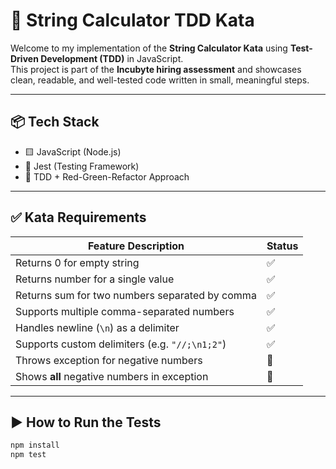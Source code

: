 # 🧪 String Calculator TDD Kata

Welcome to my implementation of the **String Calculator Kata** using **Test-Driven Development (TDD)** in JavaScript.  
This project is part of the **Incubyte hiring assessment** and showcases clean, readable, and well-tested code written in small, meaningful steps.

---

## 📦 Tech Stack

- 🟨 JavaScript (Node.js)
- 🧪 Jest (Testing Framework)
- 📝 TDD + Red-Green-Refactor Approach

---

## ✅ Kata Requirements

| Feature Description                                      | Status |
|----------------------------------------------------------|--------|
| Returns 0 for empty string                               | ✅     |
| Returns number for a single value                        | ✅     |
| Returns sum for two numbers separated by comma           | ✅     |
| Supports multiple comma-separated numbers                | ✅     |
| Handles newline (`\n`) as a delimiter                    | ✅     |
| Supports custom delimiters (e.g. `"//;\n1;2"`)           | ✅     |
| Throws exception for negative numbers                    | 🔲     |
| Shows **all** negative numbers in exception              | 🔲     |

---

## ▶️ How to Run the Tests

```bash
npm install
npm test
